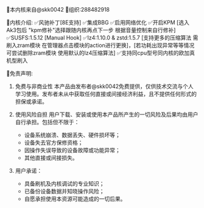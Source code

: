 📝本内核来自@skk0042 
🐧组织:288482918

📝内核介绍:
✅风驰补丁[8E支持]
✅集成BBG
✅启用网络优化
✅开启KPM [选入Ak3包后 "kpm修补"选择跟随内核再点下一步 根据音量控制来自行修补]
✅SUSFS:1.5.12 [Manual Hook]
✅lz4:1.10.0 & zstd:1.5.7 [支持更多的压缩算法 需刷入zram模块 在管理器点击模块的action进行更换]，[若功耗出现异常等等情况 可尝试删除zram模块 使用默认的lz4压缩算法]
✅支持同cpu型号同内核的欧加真机型刷入

📝免责声明:
1. 免费与非商业性
   本产品由发布者@skk0042免费提供，仅供技术交流与个人学习使用。发布者未从中获取任何直接或间接经济利益，且不提供任何形式的担保或承诺。

2. 使用风险自担
   用户下载、安装或使用本产品所产生的一切风险及后果均由用户自行承担。包括但不限于：  
   - 设备系统崩溃、数据丢失、硬件损坏等；  
   - 设备失去官方保修资格；  
   - 因操作失误导致的设备故障或功能异常；  
   - 其他直接或间接损失。  

3. 用户承诺：  
   - 具备刷机及内核调试的专业知识；  
   - 已备份设备数据并知晓操作风险；  
   - 自愿承担使用本资源可能造成的一切后果。  
